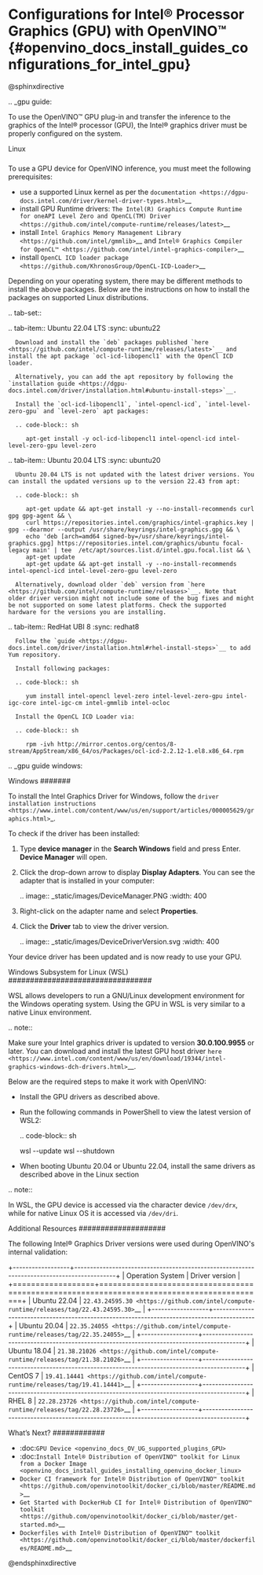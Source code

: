 # Configurations for Intel® Processor Graphics (GPU) with OpenVINO™ {#openvino_docs_install_guides_configurations_for_intel_gpu}

@sphinxdirective

.. _gpu guide:

To use the OpenVINO™ GPU plug-in and transfer the inference to the graphics of the Intel® processor (GPU), the Intel® graphics driver must be properly configured on the system.

Linux
#####

To use a GPU device for OpenVINO inference, you must meet the following prerequisites:

- use a supported Linux kernel as per the `documentation <https://dgpu-docs.intel.com/driver/kernel-driver-types.html>`__
- install GPU Runtime drivers: `The Intel(R) Graphics Compute Runtime for oneAPI Level Zero and OpenCL(TM) Driver <https://github.com/intel/compute-runtime/releases/latest>`__
- install `Intel Graphics Memory Management Library <https://github.com/intel/gmmlib>`__ and `Intel® Graphics Compiler for OpenCL™ <https://github.com/intel/intel-graphics-compiler>`__
- install `OpenCL ICD loader package <https://github.com/KhronosGroup/OpenCL-ICD-Loader>`__

Depending on your operating system, there may be different methods to install the above packages. Below are the instructions on how to install the packages on supported Linux distributions.


.. tab-set::

   .. tab-item:: Ubuntu 22.04 LTS
      :sync: ubuntu22

      Download and install the `deb` packages published `here <https://github.com/intel/compute-runtime/releases/latest>`__ and install the apt package `ocl-icd-libopencl1` with the OpenCl ICD loader.
      
      Alternatively, you can add the apt repository by following the `installation guide <https://dgpu-docs.intel.com/driver/installation.html#ubuntu-install-steps>`__. 
      
      Install the `ocl-icd-libopencl1`, `intel-opencl-icd`, `intel-level-zero-gpu` and `level-zero` apt packages:
      
      .. code-block:: sh
      
         apt-get install -y ocl-icd-libopencl1 intel-opencl-icd intel-level-zero-gpu level-zero

   .. tab-item:: Ubuntu 20.04 LTS
      :sync: ubuntu20

      Ubuntu 20.04 LTS is not updated with the latest driver versions. You can install the updated versions up to the version 22.43 from apt:
      
      .. code-block:: sh
         
         apt-get update && apt-get install -y --no-install-recommends curl gpg gpg-agent && \
         curl https://repositories.intel.com/graphics/intel-graphics.key | gpg --dearmor --output /usr/share/keyrings/intel-graphics.gpg && \
         echo 'deb [arch=amd64 signed-by=/usr/share/keyrings/intel-graphics.gpg] https://repositories.intel.com/graphics/ubuntu focal-legacy main' | tee  /etc/apt/sources.list.d/intel.gpu.focal.list && \
         apt-get update
         apt-get update && apt-get install -y --no-install-recommends intel-opencl-icd intel-level-zero-gpu level-zero
      
      Alternatively, download older `deb` version from `here <https://github.com/intel/compute-runtime/releases>`__. Note that older driver version might not include some of the bug fixes and might be not supported on some latest platforms. Check the supported hardware for the versions you are installing.

   .. tab-item:: RedHat UBI 8
      :sync: redhat8

      Follow the `guide <https://dgpu-docs.intel.com/driver/installation.html#rhel-install-steps>`__ to add Yum repository.
      
      Install following packages: 
      
      .. code-block:: sh
      
         yum install intel-opencl level-zero intel-level-zero-gpu intel-igc-core intel-igc-cm intel-gmmlib intel-ocloc
      
      Install the OpenCL ICD Loader via:
      
      .. code-block:: sh
      
         rpm -ivh http://mirror.centos.org/centos/8-stream/AppStream/x86_64/os/Packages/ocl-icd-2.2.12-1.el8.x86_64.rpm
      
.. _gpu guide windows:

Windows
#######

To install the Intel Graphics Driver for Windows, follow the `driver installation instructions <https://www.intel.com/content/www/us/en/support/articles/000005629/graphics.html>`_.

To check if the driver has been installed:

1. Type **device manager** in the **Search Windows** field and press Enter. **Device Manager** will open.
2. Click the drop-down arrow to display **Display Adapters**. You can see the adapter that is installed in your computer: 

   .. image:: _static/images/DeviceManager.PNG
      :width: 400

3. Right-click on the adapter name and select **Properties**.
4. Click the **Driver** tab to view the driver version.

   .. image:: _static/images/DeviceDriverVersion.svg
      :width: 400

Your device driver has been updated and is now ready to use your GPU.

Windows Subsystem for Linux (WSL)
#################################

WSL allows developers to run a GNU/Linux development environment for the Windows operating system. Using the GPU in WSL is very similar to a native Linux environment.

.. note::

   Make sure your Intel graphics driver is updated to version **30.0.100.9955** or later. You can download and install the latest GPU host driver `here <https://www.intel.com/content/www/us/en/download/19344/intel-graphics-windows-dch-drivers.html>`__.

Below are the required steps to make it work with OpenVINO:

- Install the GPU drivers as described above.
- Run the following commands in PowerShell to view the latest version of WSL2:

  .. code-block:: sh

     wsl --update
     wsl --shutdown
  
- When booting Ubuntu 20.04 or Ubuntu 22.04, install the same drivers as described above in the Linux section

.. note:: 
   
   In WSL, the GPU device is accessed via the character device `/dev/drx`, while for native Linux OS it is accessed via `/dev/dri`.

Additional Resources
####################

The following Intel® Graphics Driver versions were used during OpenVINO's internal validation:

+------------------+-------------------------------------------------------------------------------------------+
| Operation System | Driver version                                                                            |
+==================+===========================================================================================+
| Ubuntu 22.04     | `22.43.24595.30 <https://github.com/intel/compute-runtime/releases/tag/22.43.24595.30>`__ |
+------------------+-------------------------------------------------------------------------------------------+
| Ubuntu 20.04     | `22.35.24055 <https://github.com/intel/compute-runtime/releases/tag/22.35.24055>`__       |
+------------------+-------------------------------------------------------------------------------------------+
| Ubuntu 18.04     | `21.38.21026 <https://github.com/intel/compute-runtime/releases/tag/21.38.21026>`__       |
+------------------+-------------------------------------------------------------------------------------------+
| CentOS 7         | `19.41.14441 <https://github.com/intel/compute-runtime/releases/tag/19.41.14441>`__       |
+------------------+-------------------------------------------------------------------------------------------+
| RHEL 8           | `22.28.23726 <https://github.com/intel/compute-runtime/releases/tag/22.28.23726>`__       |
+------------------+-------------------------------------------------------------------------------------------+


What’s Next?
############

* :doc:`GPU Device <openvino_docs_OV_UG_supported_plugins_GPU>`
* :doc:`Install Intel® Distribution of OpenVINO™ toolkit for Linux from a Docker Image <openvino_docs_install_guides_installing_openvino_docker_linux>`
* `Docker CI framework for Intel® Distribution of OpenVINO™ toolkit <https://github.com/openvinotoolkit/docker_ci/blob/master/README.md>`__
* `Get Started with DockerHub CI for Intel® Distribution of OpenVINO™ toolkit <https://github.com/openvinotoolkit/docker_ci/blob/master/get-started.md>`__
* `Dockerfiles with Intel® Distribution of OpenVINO™ toolkit <https://github.com/openvinotoolkit/docker_ci/blob/master/dockerfiles/README.md>`__

@endsphinxdirective


